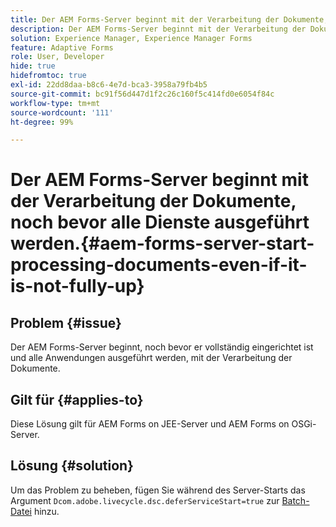 ```yaml
---
title: Der AEM Forms-Server beginnt mit der Verarbeitung der Dokumente, noch bevor alle Dienste ausgeführt werden.
description: Der AEM Forms-Server beginnt mit der Verarbeitung der Dokumente, noch bevor alle Dienste auf dem JEE- und OSGi-Server ausgeführt werden.
solution: Experience Manager, Experience Manager Forms
feature: Adaptive Forms
role: User, Developer
hide: true
hidefromtoc: true
exl-id: 22dd8daa-b8c6-4e7d-bca3-3958a79fb4b5
source-git-commit: bc91f56d447d1f2c26c160f5c414fd0e6054f84c
workflow-type: tm+mt
source-wordcount: '111'
ht-degree: 99%

---
```


# Der AEM Forms-Server beginnt mit der Verarbeitung der Dokumente, noch bevor alle Dienste ausgeführt werden.{#aem-forms-server-start-processing-documents-even-if-it-is-not-fully-up}

## Problem {#issue}

<!--When user restarts AEM Forms server, the current calling processes or services still continue such as rendering PDF documents and more. It causes the restart of the AEM Forms server to not startup correctly.-->

Der AEM Forms-Server beginnt, noch bevor er vollständig eingerichtet ist und alle Anwendungen ausgeführt werden, mit der Verarbeitung der Dokumente.


## Gilt für {#applies-to}

Diese Lösung gilt für AEM Forms on JEE-Server und AEM Forms on OSGi-Server.

## Lösung {#solution}

Um das Problem zu beheben, fügen Sie während des Server-Starts das Argument `Dcom.adobe.livecycle.dsc.deferServiceStart=true` zur [Batch-Datei](https://experienceleague.adobe.com/docs/experience-manager-65-lts/deploying/deploying/command-line-start-and-stop.html#windows-platform-start-bat-script-example) hinzu.
